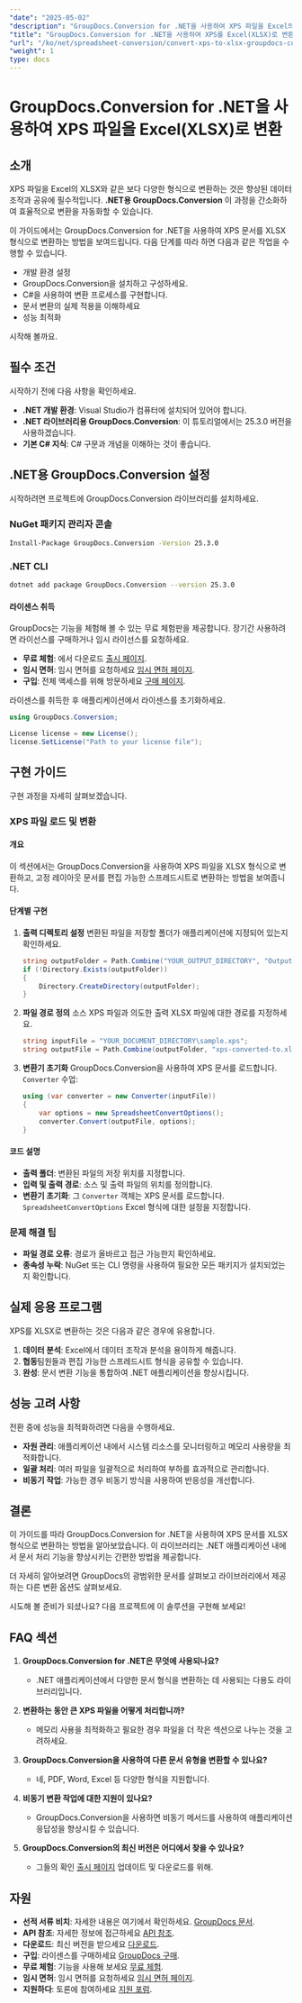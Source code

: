 ```yaml
---
"date": "2025-05-02"
"description": "GroupDocs.Conversion for .NET을 사용하여 XPS 파일을 Excel의 XLSX 형식으로 변환하는 방법을 알아보세요. 이 단계별 가이드를 따라 문서 변환 과정을 간소화하세요."
"title": "GroupDocs.Conversion for .NET을 사용하여 XPS를 Excel(XLSX)로 변환 - 포괄적인 가이드"
"url": "/ko/net/spreadsheet-conversion/convert-xps-to-xlsx-groupdocs-conversion-net/"
"weight": 1
type: docs
---
```

# GroupDocs.Conversion for .NET을 사용하여 XPS 파일을 Excel(XLSX)로 변환

## 소개

XPS 파일을 Excel의 XLSX와 같은 보다 다양한 형식으로 변환하는 것은 향상된 데이터 조작과 공유에 필수적입니다. **.NET용 GroupDocs.Conversion** 이 과정을 간소화하여 효율적으로 변환을 자동화할 수 있습니다.

이 가이드에서는 GroupDocs.Conversion for .NET을 사용하여 XPS 문서를 XLSX 형식으로 변환하는 방법을 보여드립니다. 다음 단계를 따라 하면 다음과 같은 작업을 수행할 수 있습니다.
- 개발 환경 설정
- GroupDocs.Conversion을 설치하고 구성하세요.
- C#을 사용하여 변환 프로세스를 구현합니다.
- 문서 변환의 실제 적용을 이해하세요
- 성능 최적화

시작해 볼까요.

## 필수 조건
시작하기 전에 다음 사항을 확인하세요.

- **.NET 개발 환경**: Visual Studio가 컴퓨터에 설치되어 있어야 합니다.
- **.NET 라이브러리용 GroupDocs.Conversion**: 이 튜토리얼에서는 25.3.0 버전을 사용하겠습니다.
- **기본 C# 지식**: C# 구문과 개념을 이해하는 것이 좋습니다.

## .NET용 GroupDocs.Conversion 설정
시작하려면 프로젝트에 GroupDocs.Conversion 라이브러리를 설치하세요.

### NuGet 패키지 관리자 콘솔
```bash
Install-Package GroupDocs.Conversion -Version 25.3.0
```

### .NET CLI
```bash
dotnet add package GroupDocs.Conversion --version 25.3.0
```

#### 라이센스 취득
GroupDocs는 기능을 체험해 볼 수 있는 무료 체험판을 제공합니다. 장기간 사용하려면 라이선스를 구매하거나 임시 라이선스를 요청하세요.
- **무료 체험**: 에서 다운로드 [출시 페이지](https://releases.groupdocs.com/conversion/net/).
- **임시 면허**: 임시 면허를 요청하세요 [임시 면허 페이지](https://purchase.groupdocs.com/temporary-license/).
- **구입**: 전체 액세스를 위해 방문하세요 [구매 페이지](https://purchase.groupdocs.com/buy).

라이센스를 취득한 후 애플리케이션에서 라이센스를 초기화하세요.

```csharp
using GroupDocs.Conversion;

License license = new License();
license.SetLicense("Path to your license file");
```

## 구현 가이드
구현 과정을 자세히 살펴보겠습니다.

### XPS 파일 로드 및 변환
#### 개요
이 섹션에서는 GroupDocs.Conversion을 사용하여 XPS 파일을 XLSX 형식으로 변환하고, 고정 레이아웃 문서를 편집 가능한 스프레드시트로 변환하는 방법을 보여줍니다.

#### 단계별 구현
1. **출력 디렉토리 설정**
   변환된 파일을 저장할 폴더가 애플리케이션에 지정되어 있는지 확인하세요.
   
   ```csharp
   string outputFolder = Path.Combine("YOUR_OUTPUT_DIRECTORY", "Output");
   if (!Directory.Exists(outputFolder))
   {
       Directory.CreateDirectory(outputFolder);
   }
   ```
   
2. **파일 경로 정의**
   소스 XPS 파일과 의도한 출력 XLSX 파일에 대한 경로를 지정하세요.
   
   ```csharp
   string inputFile = "YOUR_DOCUMENT_DIRECTORY\sample.xps";
   string outputFile = Path.Combine(outputFolder, "xps-converted-to.xlsx");
   ```

3. **변환기 초기화**
   GroupDocs.Conversion을 사용하여 XPS 문서를 로드합니다. `Converter` 수업:
   
   ```csharp
   using (var converter = new Converter(inputFile))
   {
       var options = new SpreadsheetConvertOptions();
       converter.Convert(outputFile, options);
   }
   ```

#### 코드 설명
- **출력 폴더**: 변환된 파일의 저장 위치를 지정합니다.
- **입력 및 출력 경로**: 소스 및 출력 파일의 위치를 정의합니다.
- **변환기 초기화**: 그 `Converter` 객체는 XPS 문서를 로드합니다. `SpreadsheetConvertOptions` Excel 형식에 대한 설정을 지정합니다.

### 문제 해결 팁
- **파일 경로 오류**: 경로가 올바르고 접근 가능한지 확인하세요.
- **종속성 누락**: NuGet 또는 CLI 명령을 사용하여 필요한 모든 패키지가 설치되었는지 확인합니다.

## 실제 응용 프로그램
XPS를 XLSX로 변환하는 것은 다음과 같은 경우에 유용합니다.
1. **데이터 분석**: Excel에서 데이터 조작과 분석을 용이하게 해줍니다.
2. **협동**팀원들과 편집 가능한 스프레드시트 형식을 공유할 수 있습니다.
3. **완성**: 문서 변환 기능을 통합하여 .NET 애플리케이션을 향상시킵니다.

## 성능 고려 사항
전환 중에 성능을 최적화하려면 다음을 수행하세요.
- **자원 관리**: 애플리케이션 내에서 시스템 리소스를 모니터링하고 메모리 사용량을 최적화합니다.
- **일괄 처리**: 여러 파일을 일괄적으로 처리하여 부하를 효과적으로 관리합니다.
- **비동기 작업**: 가능한 경우 비동기 방식을 사용하여 반응성을 개선합니다.

## 결론
이 가이드를 따라 GroupDocs.Conversion for .NET을 사용하여 XPS 문서를 XLSX 형식으로 변환하는 방법을 알아보았습니다. 이 라이브러리는 .NET 애플리케이션 내에서 문서 처리 기능을 향상시키는 간편한 방법을 제공합니다.

더 자세히 알아보려면 GroupDocs의 광범위한 문서를 살펴보고 라이브러리에서 제공하는 다른 변환 옵션도 살펴보세요.

시도해 볼 준비가 되셨나요? 다음 프로젝트에 이 솔루션을 구현해 보세요!

## FAQ 섹션
1. **GroupDocs.Conversion for .NET은 무엇에 사용되나요?**
   - .NET 애플리케이션에서 다양한 문서 형식을 변환하는 데 사용되는 다용도 라이브러리입니다.

2. **변환하는 동안 큰 XPS 파일을 어떻게 처리합니까?**
   - 메모리 사용을 최적화하고 필요한 경우 파일을 더 작은 섹션으로 나누는 것을 고려하세요.

3. **GroupDocs.Conversion을 사용하여 다른 문서 유형을 변환할 수 있나요?**
   - 네, PDF, Word, Excel 등 다양한 형식을 지원합니다.

4. **비동기 변환 작업에 대한 지원이 있나요?**
   - GroupDocs.Conversion을 사용하면 비동기 메서드를 사용하여 애플리케이션 응답성을 향상시킬 수 있습니다.

5. **GroupDocs.Conversion의 최신 버전은 어디에서 찾을 수 있나요?**
   - 그들의 확인 [출시 페이지](https://releases.groupdocs.com/conversion/net/) 업데이트 및 다운로드를 위해.

## 자원
- **선적 서류 비치**: 자세한 내용은 여기에서 확인하세요. [GroupDocs 문서](https://docs.groupdocs.com/conversion/net/).
- **API 참조**: 자세한 정보에 접근하세요 [API 참조](https://reference.groupdocs.com/conversion/net/).
- **다운로드**: 최신 버전을 받으세요 [다운로드](https://releases.groupdocs.com/conversion/net/).
- **구입**: 라이센스를 구매하세요 [GroupDocs 구매](https://purchase.groupdocs.com/buy).
- **무료 체험**: 기능을 사용해 보세요 [무료 체험](https://releases.groupdocs.com/conversion/net/).
- **임시 면허**: 임시 면허를 요청하세요 [임시 면허 페이지](https://purchase.groupdocs.com/temporary-license/).
- **지원하다**: 토론에 참여하세요 [지원 포럼](https://forum.groupdocs.com/c/conversion/10).